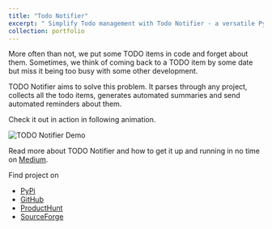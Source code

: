 ```yaml
---
title: "Todo Notifier"
excerpt: " Simplify Todo management with Todo Notifier - a versatile Python library that generates automated summaries and sends reminders via email, SNS, SES & more.<br/><img src='/images/todonotifier.png' width='300'>"
collection: portfolio
---
```


More often than not, we put some TODO items in code and forget about them. Sometimes, we
think of coming back to a TODO item by some date but miss it being too busy with some
other development.

TODO Notifier aims to solve this problem. It parses through any project, collects all
the todo items, generates automated summaries and send automated reminders about them.

Check it out in action in following animation.

![TODO Notifier Demo](https://user-images.githubusercontent.com/37182127/242261144-73f4b642-f4ac-4462-a2d7-0fe8f5836aca.gif)

Read more about TODO Notifier and how to get it up and running in no time on
[Medium](https://at-k.medium.com/streamline-your-todos-with-todo-notifier-for-python-projects-6f95c03a2d34).

Find project on

- [PyPi](https://pypi.org/project/todonotifier/)
- [GitHub](https://github.com/ashu-tosh-kumar/todo_notifier)
- [ProductHunt](https://www.producthunt.com/posts/todo-notifier)
- [SourceForge](https://sourceforge.net/projects/todo-notifier/)
